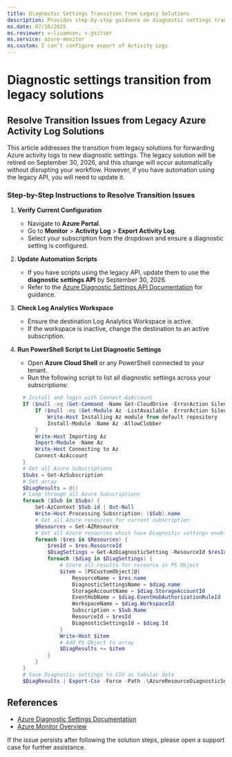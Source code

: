 ```yaml
---
title: Diagnostic Settings Transition from Legacy Solutions
description: Provides step-by-step guidance on diagnostic settings transition from legacy solutions.
ms.date: 07/16/2025
ms.reviewer: v-liuamson; v-gsitser
ms.service: azure-monitor
ms.custom: I can’t configure export of Activity Logs
---
```


# Diagnostic settings transition from legacy solutions

## Resolve Transition Issues from Legacy Azure Activity Log Solutions

This article addresses the transition from legacy solutions for forwarding Azure activity logs to new diagnostic settings. The legacy solution will be retired on September 30, 2026, and this change will occur automatically without disrupting your workflow. However, if you have automation using the legacy API, you will need to update it.

### Step-by-Step Instructions to Resolve Transition Issues

1. **Verify Current Configuration**
   - Navigate to **Azure Portal**.
   - Go to **Monitor** > **Activity Log** > **Export Activity Log**.
   - Select your subscription from the dropdown and ensure a diagnostic setting is configured.

2. **Update Automation Scripts**
   - If you have scripts using the legacy API, update them to use the **diagnostic settings API** by September 30, 2026.
   - Refer to the [Azure Diagnostic Settings API Documentation](/azure/azure-monitor/essentials/activity-log?tabs=powershell#legacy-collection-methods) for guidance.

3. **Check Log Analytics Workspace**
   - Ensure the destination Log Analytics Workspace is active.
   - If the workspace is inactive, change the destination to an active subscription.

4. **Run PowerShell Script to List Diagnostic Settings**
   - Open **Azure Cloud Shell** or any PowerShell connected to your tenant.
   - Run the following script to list all diagnostic settings across your subscriptions:
  
```powershell
     # Install and login with Connect-AzAccount
     If ($null -eq (Get-Command -Name Get-CloudDrive -ErrorAction SilentlyContinue)) {
         If ($null -eq (Get-Module Az -ListAvailable -ErrorAction SilentlyContinue)){
             Write-Host Installing Az module from default repository
             Install-Module -Name Az -AllowClobber
         }
         Write-Host Importing Az
         Import-Module -Name Az
         Write-Host Connecting to Az
         Connect-AzAccount
     }
     # Get all Azure Subscriptions
     $Subs = Get-AzSubscription
     # Set array
     $DiagResults = @()
     # Loop through all Azure Subscriptions
     foreach ($Sub in $Subs) {
         Set-AzContext $Sub.id | Out-Null
         Write-Host Processing Subscription: ($Sub).name
         # Get all Azure resources for current subscription
         $Resources = Get-AZResource
         # Get all Azure resources which have Diagnostic settings enabled and configured
         foreach ($res in $Resources) {
             $resId = $res.ResourceId
             $DiagSettings = Get-AzDiagnosticSetting -ResourceId $resId -WarningAction SilentlyContinue -ErrorAction SilentlyContinue | Where-Object { $_.Id -ne $null }
             foreach ($diag in $DiagSettings) {
                 # Store all results for resource in PS Object
                 $item = [PSCustomObject]@{
                     ResourceName = $res.name
                     DiagnosticSettingsName = $diag.name
                     StorageAccountName = $diag.StorageAccountId
                     EventHubName = $diag.EventHubAuthorizationRuleId
                     WorkspaceName = $diag.WorkspaceId
                     Subscription = $Sub.Name
                     ResourceId = $resId
                     DiagnosticSettingsId = $diag.Id
                 }
                 Write-Host $item
                 # Add PS Object to array
                 $DiagResults += $item
             }
         }
     }
     # Save Diagnostic settings to CSV as tabular data
     $DiagResults | Export-Csv -Force -Path .\AzureResourceDiagnosticSettings-$(get-date -f yyyy-MM-dd-HHmm).csv
```

## References

- [Azure Diagnostic Settings Documentation](/azure/azure-monitor/essentials/activity-log?tabs=powershell#legacy-collection-methods)
- [Azure Monitor Overview](/azure-monitor/overview)

If the issue persists after following the solution steps, please open a support case for further assistance.
